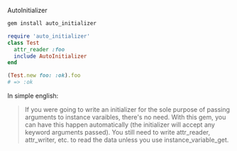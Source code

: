 AutoInitializer

```sh
gem install auto_initializer
```

```rb
require 'auto_initializer'
class Test
  attr_reader :foo
  include AutoInitializer
end

(Test.new foo: :ok).foo
# => :ok
```

In simple english:

> If you were going to write an initializer for the sole purpose of passing arguments to
instance varaibles, there's no need. With this gem, you can have this happen automatically
(the initializer will accept any keyword arguments passed). You still need to write
attr_reader, attr_writer, etc. to read the data unless you use instance_variable_get.



